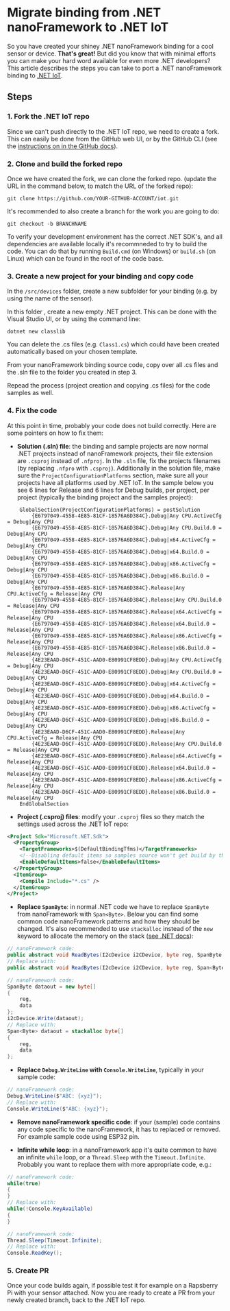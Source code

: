 # Migrate binding from .NET nanoFramework to .NET IoT

So you have created your shiney .NET nanoFramework binding for a cool sensor or device. **That's great!** But did you know that with minimal efforts you can make your hard word available for even more .NET developers? This article describes the steps you can take to port a .NET nanoFramework binding to [.NET IoT](https://github.com/dotnet/iot).

## Steps

### 1. Fork the .NET IoT repo

Since we can't push directly to the .NET IoT repo, we need to create a fork. This can easily be done from the GitHub web UI, or by the GitHub CLI (see the [instructions on in the GitHub docs](https://docs.github.com/en/get-started/quickstart/fork-a-repo)).

### 2. Clone and build the forked repo

Once we have created the fork, we can clone the forked repo. (update the URL in the command below, to match the URL of the forked repo):

```shell
git clone https://github.com/YOUR-GITHUB-ACCOUNT/iot.git
```

It's recommended to also create a branch for the work you are going to do:

```shell
git checkout -b BRANCHNAME
```

To verify your development environment has the correct .NET SDK's, and all dependencies are available locally it's recommneded to try to build the code. You can do that by running `Build.cmd` (on Windows) or `build.sh` (on Linux) which can be found in the root of the code base.

### 3. Create a new project for your binding and copy code

In the `/src/devices` folder, create a new subfolder for your binding (e.g. by using the name of the sensor).

In this folder , create a new empty .NET project. This can be done with the Visual Studio UI, or by using the command line:

```shell
dotnet new classlib
```

You can delete the .cs files (e.g. `Class1.cs`) which could have been created automatically based on your chosen template.

From your nanoFramework binding source code, copy over all .cs files and the .sln file to the folder you created in step 3.

Repead the process (project creation and copying .cs files) for the code samples as well.

### 4. Fix the code

At this point in time, probably your code does not build correctly. Here are some pointers on how to fix them:

- **Solution (.sln) file**: the binding and sample projects are now normal .NET projects instead of nanoFramework projects, their file extension are `.csproj` instead of `.nfproj`. In the `.sln` file, fix the projects filenames (by replacing `.nfpro` with `.csproj`). Additionally in the solution file, make sure the `ProjectConfigurationPlatforms` section, make sure all your projects have all platforms used by .NET IoT. In the sample below you see 6 lines for Release and 6 lines for Debug builds, per project, per project (typically the binding project and the samples project):

```text
    GlobalSection(ProjectConfigurationPlatforms) = postSolution
        {E6797049-4558-4E85-81CF-18576A6D384C}.Debug|Any CPU.ActiveCfg = Debug|Any CPU
        {E6797049-4558-4E85-81CF-18576A6D384C}.Debug|Any CPU.Build.0 = Debug|Any CPU
        {E6797049-4558-4E85-81CF-18576A6D384C}.Debug|x64.ActiveCfg = Debug|Any CPU
        {E6797049-4558-4E85-81CF-18576A6D384C}.Debug|x64.Build.0 = Debug|Any CPU
        {E6797049-4558-4E85-81CF-18576A6D384C}.Debug|x86.ActiveCfg = Debug|Any CPU
        {E6797049-4558-4E85-81CF-18576A6D384C}.Debug|x86.Build.0 = Debug|Any CPU
        {E6797049-4558-4E85-81CF-18576A6D384C}.Release|Any CPU.ActiveCfg = Release|Any CPU
        {E6797049-4558-4E85-81CF-18576A6D384C}.Release|Any CPU.Build.0 = Release|Any CPU
        {E6797049-4558-4E85-81CF-18576A6D384C}.Release|x64.ActiveCfg = Release|Any CPU
        {E6797049-4558-4E85-81CF-18576A6D384C}.Release|x64.Build.0 = Release|Any CPU
        {E6797049-4558-4E85-81CF-18576A6D384C}.Release|x86.ActiveCfg = Release|Any CPU
        {E6797049-4558-4E85-81CF-18576A6D384C}.Release|x86.Build.0 = Release|Any CPU
        {4E23EAAD-D6CF-451C-AAD0-E80991CF8EDD}.Debug|Any CPU.ActiveCfg = Debug|Any CPU
        {4E23EAAD-D6CF-451C-AAD0-E80991CF8EDD}.Debug|Any CPU.Build.0 = Debug|Any CPU
        {4E23EAAD-D6CF-451C-AAD0-E80991CF8EDD}.Debug|x64.ActiveCfg = Debug|Any CPU
        {4E23EAAD-D6CF-451C-AAD0-E80991CF8EDD}.Debug|x64.Build.0 = Debug|Any CPU
        {4E23EAAD-D6CF-451C-AAD0-E80991CF8EDD}.Debug|x86.ActiveCfg = Debug|Any CPU
        {4E23EAAD-D6CF-451C-AAD0-E80991CF8EDD}.Debug|x86.Build.0 = Debug|Any CPU
        {4E23EAAD-D6CF-451C-AAD0-E80991CF8EDD}.Release|Any CPU.ActiveCfg = Release|Any CPU
        {4E23EAAD-D6CF-451C-AAD0-E80991CF8EDD}.Release|Any CPU.Build.0 = Release|Any CPU
        {4E23EAAD-D6CF-451C-AAD0-E80991CF8EDD}.Release|x64.ActiveCfg = Release|Any CPU
        {4E23EAAD-D6CF-451C-AAD0-E80991CF8EDD}.Release|x64.Build.0 = Release|Any CPU
        {4E23EAAD-D6CF-451C-AAD0-E80991CF8EDD}.Release|x86.ActiveCfg = Release|Any CPU
        {4E23EAAD-D6CF-451C-AAD0-E80991CF8EDD}.Release|x86.Build.0 = Release|Any CPU
    EndGlobalSection
```

- **Project (.csproj) files**: modify your `.csproj` files so they match the settings used across the .NET IoT repo:

```xml
<Project Sdk="Microsoft.NET.Sdk">
  <PropertyGroup>
    <TargetFrameworks>$(DefaultBindingTfms)</TargetFrameworks>
    <!--Disabling default items so samples source won't get build by the main library-->
    <EnableDefaultItems>false</EnableDefaultItems>
  </PropertyGroup>
  <ItemGroup>
    <Compile Include="*.cs" />
  </ItemGroup>
</Project>
```

- **Replace `SpanByte`**: in normal .NET code we have to replace `SpanByte` from nanoFramework with `Span<Byte>`. Below you can find some common code nanoFramework patterns and how they should be changed. It's also recommended to use `stackalloc` instead of the `new` keyword to allocate the memory on the stack ([see .NET docs](https://docs.microsoft.com/en-us/dotnet/csharp/language-reference/operators/stackalloc)):

```csharp
// nanoFramework code:
public abstract void ReadBytes(I2cDevice i2CDevice, byte reg, SpanByte readBytes);
// Replace with:
public abstract void ReadBytes(I2cDevice i2CDevice, byte reg, Span<Byte> readBytes);

// nanoFramework code:
SpanByte dataout = new byte[]
{
    reg,
    data
};
i2cDevice.Write(dataout);
// Replace with:
Span<Byte> dataout = stackalloc byte[]
{
    reg,
    data
};
```

- **Replace `Debug.WriteLine` with `Console.WriteLine`**, typically in your sample code:

```csharp
// nanoFramework code:
Debug.WriteLine($"ABC: {xyz}");
// Replace with:
Console.WriteLine($"ABC: {xyz}");
```

- **Remove nanoFramework specific code**: if your (sample) code contains any code specific to the nanoFramework, it has to replaced or removed. For example sample code using ESP32 pin.

- **Infinite while loop**: in a nanoFramework app it's quite common to have an infinite `while` loop, or a `Thread.Sleep` with the `Timeout.Infinite`. Probably you want to replace them with more appropriate code, e.g.:

```csharp
// nanoFramework code:
while(true)
{ 
}
// Replace with:
while(!Console.KeyAvailable)
{
}

// nanoFramework code:
Thread.Sleep(Timeout.Infinite);
// Replace with:
Console.ReadKey();
```

### 5. Create PR

Once your code builds again, if possible test it for example on a Rapsberry Pi with your sensor attached. Now you are ready to create a PR from your newly created branch, back to the .NET IoT repo.